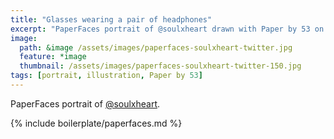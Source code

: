 ```yaml
---
title: "Glasses wearing a pair of headphones"
excerpt: "PaperFaces portrait of @soulxheart drawn with Paper by 53 on an iPad."
image: 
  path: &image /assets/images/paperfaces-soulxheart-twitter.jpg 
  feature: *image
  thumbnail: /assets/images/paperfaces-soulxheart-twitter-150.jpg
tags: [portrait, illustration, Paper by 53]
---
```


PaperFaces portrait of [@soulxheart](https://twitter.com/soulxheart).

{% include boilerplate/paperfaces.md %}
